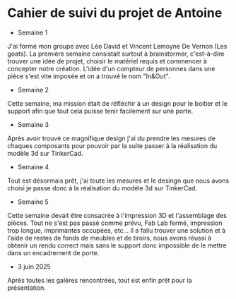 ﻿# Cahier de suivi du projet de Antoine

* Semaine 1

J'ai formé mon groupe avec Léo David et Vincent Lemoyne De Vernon (Les goats).
La première semaine consistait surtout à brainstormer, c'est-à-dire trouver une idée de projet, choisir le matériel requis et commencer à concepter notre création.
L'idée d'un compteur de personnes dans une pièce s'est vite imposée et on a trouvé le nom "In&Out".


* Semaine 2

Cette semaine, ma mission était de réfléchir à un design pour le boitier et le support afin que tout cela puisse tenir facilement sur une porte.

* Semaine 3

Après avoir trouvé ce magnifique design j'ai du prendre les mesures de chaques composants pour pouvoir par la suite passer à la réalisation du modèle 3d sur TinkerCad.

* Semaine 4

Tout est désormais prêt, j'ai toute les mesures et le desingn que nous avons choisi je passe donc à la réalisation du modèle 3d sur TinkerCad.

* Semaine 5

Cette semaine devait être consacrée à l'impression 3D et l'assemblage des pièces.
Tout ne s'est pas passé comme prévu, Fab Lab fermé, impression trop longue, imprimantes occupées, etc...
Il a fallu trouver une solution et à l'aide de restes de fonds de meubles et de tiroirs, nous avons réussi à obtenir un rendu correct
mais sans le support donc impossible de le mettre dans un encadrement de porte.


* 3 juin 2025

Après toutes les galères rencontrées, tout est enfin prêt pour la présentation.

